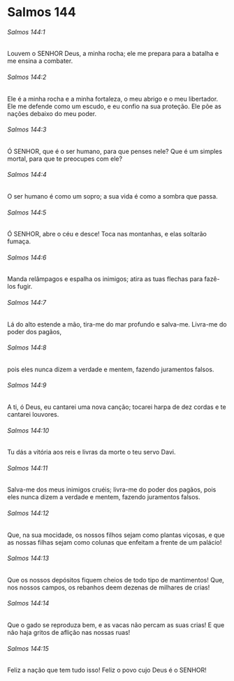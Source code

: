 # Salmos 144

###### Salmos 144:1

Louvem o SENHOR Deus, a minha rocha; ele me prepara para a batalha e me ensina a combater.

###### Salmos 144:2

Ele é a minha rocha e a minha fortaleza, o meu abrigo e o meu libertador. Ele me defende como um escudo, e eu confio na sua proteção. Ele põe as nações debaixo do meu poder.

###### Salmos 144:3

Ó SENHOR, que é o ser humano, para que penses nele? Que é um simples mortal, para que te preocupes com ele?

###### Salmos 144:4

O ser humano é como um sopro; a sua vida é como a sombra que passa.

###### Salmos 144:5

Ó SENHOR, abre o céu e desce! Toca nas montanhas, e elas soltarão fumaça.

###### Salmos 144:6

Manda relâmpagos e espalha os inimigos; atira as tuas flechas para fazê-los fugir.

###### Salmos 144:7

Lá do alto estende a mão, tira-me do mar profundo e salva-me. Livra-me do poder dos pagãos,

###### Salmos 144:8

pois eles nunca dizem a verdade e mentem, fazendo juramentos falsos.

###### Salmos 144:9

A ti, ó Deus, eu cantarei uma nova canção; tocarei harpa de dez cordas e te cantarei louvores.

###### Salmos 144:10

Tu dás a vitória aos reis e livras da morte o teu servo Davi.

###### Salmos 144:11

Salva-me dos meus inimigos cruéis; livra-me do poder dos pagãos, pois eles nunca dizem a verdade e mentem, fazendo juramentos falsos.

###### Salmos 144:12

Que, na sua mocidade, os nossos filhos sejam como plantas viçosas, e que as nossas filhas sejam como colunas que enfeitam a frente de um palácio!

###### Salmos 144:13

Que os nossos depósitos fiquem cheios de todo tipo de mantimentos! Que, nos nossos campos, os rebanhos deem dezenas de milhares de crias!

###### Salmos 144:14

Que o gado se reproduza bem, e as vacas não percam as suas crias! E que não haja gritos de aflição nas nossas ruas!

###### Salmos 144:15

Feliz a nação que tem tudo isso! Feliz o povo cujo Deus é o SENHOR!

